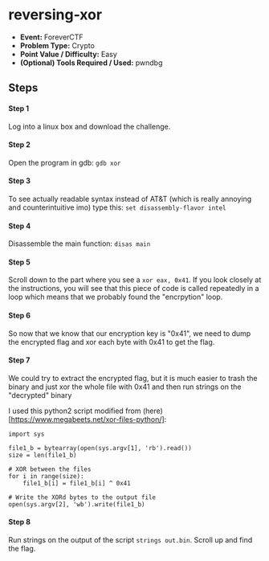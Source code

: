 # reversing-xor
* **Event:** ForeverCTF
* **Problem Type:** Crypto
* **Point Value / Difficulty:** Easy
* **(Optional) Tools Required / Used:**  pwndbg

## Steps
#### Step 1
Log into a linux box and download the challenge. 
#### Step 2
Open the program in gdb: `gdb xor`
#### Step 3
To see actually readable syntax instead of AT&T (which is really annoying and counterintuitive imo) type this: `set disassembly-flavor intel`
#### Step 4
Disassemble the main function: `disas main`
#### Step 5
Scroll down to the part where you see a `xor eax, 0x41`. If you look closely at the instructions, you will see that this piece of code is called repeatedly in a loop which means that we probably found the "encrpytion" loop.
#### Step 6
So now that we know that our encryption key is "0x41", we need to dump the encrypted flag and xor each byte with 0x41 to get the flag.       
#### Step 7
We could try to extract the encrypted flag, but it is much easier to trash the binary and just xor the whole file with 0x41 and then run strings on the "decrypted" binary

I used this python2 script modified from (here)[https://www.megabeets.net/xor-files-python/]: 

```
import sys

file1_b = bytearray(open(sys.argv[1], 'rb').read())
size = len(file1_b)

# XOR between the files
for i in range(size):
	file1_b[i] = file1_b[i] ^ 0x41

# Write the XORd bytes to the output file	
open(sys.argv[2], 'wb').write(file1_b)
```

#### Step 8
Run strings on the output of the script `strings out.bin`. Scroll up and find the flag.
